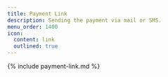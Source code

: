 ```yaml
---
title: Payment Link
description: Sending the payment via mail or SMS.
menu_order: 1400
icon:
  content: link
  outlined: true
---
```


{% include payment-link.md %}
